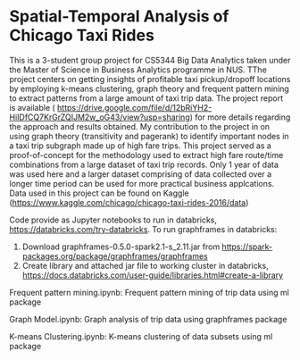 # Spatial-Temporal Analysis of Chicago Taxi Rides

This is a 3-student group project for CS5344 Big Data Analytics taken under the Master of Science in Business Analytics programme in NUS. TThe project centers on getting insights of profitable taxi pickup/dropoff locations by employing k-means clustering, graph theory and frequent pattern mining to extract patterns from a large amount of taxi trip data. The project report is available ( https://drive.google.com/file/d/12bRiYH2-HiIDfCQ7KrGrZQIJM2w_oG43/view?usp=sharing) for more details regarding the approach and results obtained. My contribution to the project in on using graph theory (transitivity and pagerank) to identify important nodes in a taxi trip subgraph made up of high fare trips. This project served as a proof-of-concept for the methodology used to extract high fare route/time combinations from a large dataset of taxi trip records. Only 1 year of data was used here and a larger dataset comprising of data collected over a longer time period can be used for more practical business applcations. Data used in this project can be found on Kaggle (https://www.kaggle.com/chicago/chicago-taxi-rides-2016/data)

Code provide as Jupyter notebooks to run in databricks, https://databricks.com/try-databricks. 
To run graphframes in databricks:
1. Download graphframes-0.5.0-spark2.1-s_2.11.jar from https://spark-packages.org/package/graphframes/graphframes
2. Create library and attached jar file to working cluster in databricks, https://docs.databricks.com/user-guide/libraries.html#create-a-library

Frequent pattern mining.ipynb: Frequent pattern mining of trip data using ml package

Graph Model.ipynb: Graph analysis of trip data using graphframes package

K-means Clustering.ipynb: K-means clustering of data subsets using ml package

